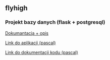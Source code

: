 ## flyhigh
### Projekt bazy danych (flask + postgresql)

[Dokumantacja + opis](https://docs.google.com/document/d/13qhcUdFzgaYKs40ASYKTddjsZj9NMfcTPbF1RdOnKFw/edit?usp=sharing "Google Doc")

[Link do aplikacji (pascal)](http://pascal.fis.agh.edu.pl/~4kuklewski/flyhigh/ "pascal.fis.agh.edu.pl")

[Link do dokumentacji kodu (pascal)](http://pascal.fis.agh.edu.pl/~4kuklewski/projekt_bazy/_build/html/index.html "pascal.fis.agh.edu.pl")
